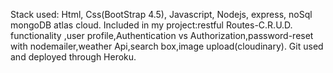 Stack used: Html, Css(BootStrap 4.5), Javascript, Nodejs, express, noSql mongoDB atlas cloud.
Included in my project:restful Routes-C.R.U.D. functionality ,user profile,Authentication vs Authorization,password-reset with nodemailer,weather Api,search box,image upload(cloudinary).
Git used and deployed through Heroku.

